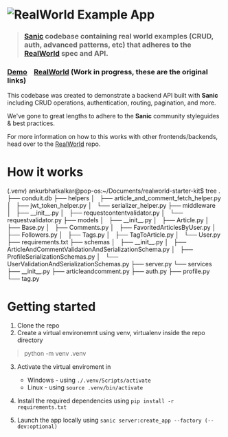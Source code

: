 # ![RealWorld Example App](logo.png)

> ### [Sanic](https://sanic.dev/en/) codebase containing real world examples (CRUD, auth, advanced patterns, etc) that adheres to the [RealWorld](https://github.com/gothinkster/realworld) spec and API.


### [Demo](https://demo.realworld.io/)&nbsp;&nbsp;&nbsp;&nbsp;[RealWorld](https://github.com/gothinkster/realworld) (Work in progress, these are the original links)


This codebase was created to demonstrate a backend API built with **Sanic** including CRUD operations, authentication, routing, pagination, and more.

We've gone to great lengths to adhere to the **Sanic** community styleguides & best practices.

For more information on how to this works with other frontends/backends, head over to the [RealWorld](https://github.com/gothinkster/realworld) repo.


# How it works

(.venv) ankurbhatkalkar@pop-os:~/Documents/realworld-starter-kit$ tree
.
├── conduit.db
├── helpers
│   ├── article_and_comment_fetch_helper.py
│   ├── jwt_token_helper.py
│   └── serializer_helper.py
├── middleware
│   ├── \_\_init\_\_.py
│   ├── requestcontentvalidator.py
│   └── requestvalidator.py
├── models
│   ├── \_\_init\_\_.py
│   ├── Article.py
│   ├── Base.py
│   ├── Comments.py
│   ├── FavoritedArticlesByUser.py
│   ├── Followers.py
│   ├── Tags.py
│   ├── TagToArticle.py
│   └── User.py
├── requirements.txt
├── schemas
│   ├── \_\_init\_\_.py
│   ├── ArticleAndCommentValidationAndSerializationSchema.py
│   ├── ProfileSerializationSchemas.py
│   └── UserValidationAndSerializationSchemas.py
├── server.py
└── services
    ├── \_\_init\_\_.py
    ├── articleandcomment.py
    ├── auth.py
    ├── profile.py
    └── tag.py



# Getting started

1. Clone the repo
2. Create a virtual environemnt using venv, virtualenv inside the repo directory
> python -m venv .venv

3. Activate the virtual enviroment in 
    - Windows - using `./.venv/Scripts/activate`
    - Linux - using `source .venv/bin/activate`

4. Install the required dependencies using `pip install -r requirements.txt`
5. Launch the app locally using `sanic server:create_app --factory (--dev:optional)`

